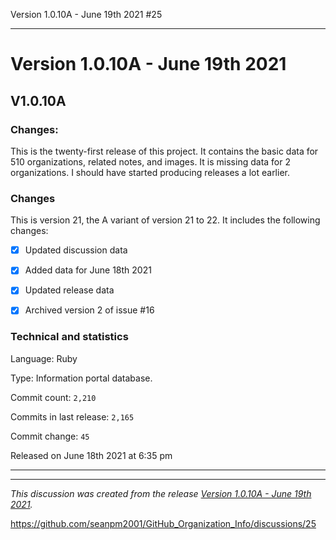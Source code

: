 Version 1.0.10A - June 19th 2021 #25 

***

# Version 1.0.10A - June 19th 2021

## V1.0.10A

### Changes:

This is the twenty-first release of this project. It contains the basic data for 510 organizations, <!-- (fork count minus 2) !--> related notes, and images. It is missing data for 2 organizations. I should have started producing releases a lot earlier.

### Changes

This is version 21, the A variant of version 21 to 22. It includes the following changes:

- [x] Updated discussion data

- [x] Added data for June 18th 2021

- [x] Updated release data

- [x] Archived version 2 of issue #16 

### Technical and statistics

Language: Ruby

Type: Information portal database.

Commit count: `2,210`

Commits in last release: `2,165`

Commit change: `45`

Released on June 18th 2021 at 6:35 pm

***


<hr /><em>This discussion was created from the release <a href='https://github.com/seanpm2001/GitHub_Organization_Info/releases/tag/V1.0.10A'>Version 1.0.10A - June 19th 2021</a>.</em>

https://github.com/seanpm2001/GitHub_Organization_Info/discussions/25
